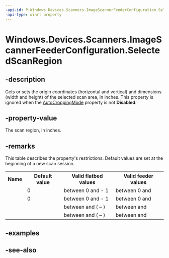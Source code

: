 ```yaml
---
-api-id: P:Windows.Devices.Scanners.ImageScannerFeederConfiguration.SelectedScanRegion
-api-type: winrt property
---
```


<!-- Property syntax
public Windows.Foundation.Rect SelectedScanRegion { get;  set; }
-->

# Windows.Devices.Scanners.ImageScannerFeederConfiguration.SelectedScanRegion

## -description
Gets or sets the origin coordinates (horizontal and vertical) and dimensions (width and height) of the selected scan area, in inches. This property is ignored when the [AutoCroppingMode](imagescannerfeederconfiguration_autocroppingmode.md) property is not **Disabled**.

## -property-value
The scan region, in inches.

## -remarks
This table describes the property's restrictions. Default values are set at the beginning of a new scan session.

<table>
   <tr><th>Name</th><th>Default value</th><th>Valid flatbed values</th><th>Valid feeder values</th></tr>
   <tr><td /><td>0</td><td>between 0 and  - 1</td><td>between 0 and </td></tr>
   <tr><td /><td>0</td><td>between 0 and  - 1</td><td>between 0 and </td></tr>
   <tr><td /><td /><td>between  and ( – )</td><td>between  and </td></tr>
   <tr><td /><td /><td>between  and ( – )</td><td>between  and </td></tr>
</table>

## -examples

## -see-also
